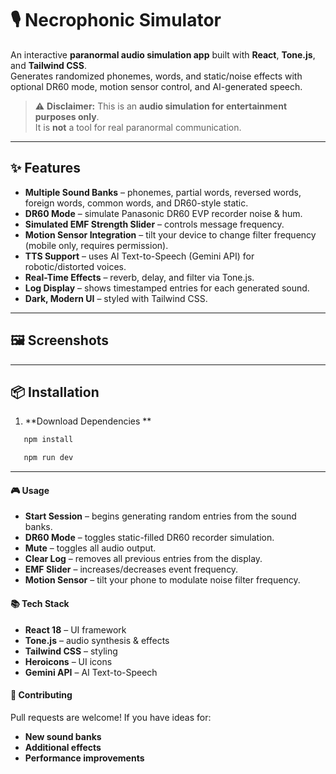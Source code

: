 # 🎙️ Necrophonic Simulator

An interactive **paranormal audio simulation app** built with **React**, **Tone.js**, and **Tailwind CSS**.  
Generates randomized phonemes, words, and static/noise effects with optional DR60 mode, motion sensor control, and AI-generated speech.

> ⚠️ **Disclaimer:** This is an **audio simulation for entertainment purposes only**.  
> It is **not** a tool for real paranormal communication.

---

## ✨ Features

- **Multiple Sound Banks** – phonemes, partial words, reversed words, foreign words, common words, and DR60-style static.
- **DR60 Mode** – simulate Panasonic DR60 EVP recorder noise & hum.
- **Simulated EMF Strength Slider** – controls message frequency.
- **Motion Sensor Integration** – tilt your device to change filter frequency (mobile only, requires permission).
- **TTS Support** – uses AI Text-to-Speech (Gemini API) for robotic/distorted voices.
- **Real-Time Effects** – reverb, delay, and filter via Tone.js.
- **Log Display** – shows timestamped entries for each generated sound.
- **Dark, Modern UI** – styled with Tailwind CSS.

---

## 🖼️ Screenshots


---

## 📦 Installation

1. **Download Dependencies **
```bash
   npm install
```

```bash
   npm run dev
```

---

#### 🎮 Usage
- **Start Session** – begins generating random entries from the sound banks.
- **DR60 Mode** – toggles static-filled DR60 recorder simulation.
- **Mute** – toggles all audio output.
- **Clear Log** – removes all previous entries from the display.
- **EMF Slider** – increases/decreases event frequency.
- **Motion Sensor** – tilt your phone to modulate noise filter frequency.

#### 📚 Tech Stack
- **React 18** – UI framework
- **Tone.js** – audio synthesis & effects
- **Tailwind CSS** – styling
- **Heroicons** – UI icons
- **Gemini API** – AI Text-to-Speech

#### 🤝 Contributing
Pull requests are welcome! If you have ideas for:
- **New sound banks**
- **Additional effects**
- **Performance improvements**
